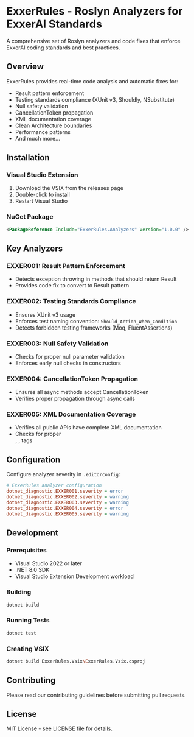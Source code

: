 # ExxerRules - Roslyn Analyzers for ExxerAI Standards

A comprehensive set of Roslyn analyzers and code fixes that enforce ExxerAI coding standards and best practices.

## Overview

ExxerRules provides real-time code analysis and automatic fixes for:
- Result<T> pattern enforcement
- Testing standards compliance (XUnit v3, Shouldly, NSubstitute)
- Null safety validation
- CancellationToken propagation
- XML documentation coverage
- Clean Architecture boundaries
- Performance patterns
- And much more...

## Installation

### Visual Studio Extension
1. Download the VSIX from the releases page
2. Double-click to install
3. Restart Visual Studio

### NuGet Package
```xml
<PackageReference Include="ExxerRules.Analyzers" Version="1.0.0" />
```

## Key Analyzers

### EXXER001: Result Pattern Enforcement
- Detects exception throwing in methods that should return Result<T>
- Provides code fix to convert to Result pattern

### EXXER002: Testing Standards Compliance
- Ensures XUnit v3 usage
- Enforces test naming convention: `Should_Action_When_Condition`
- Detects forbidden testing frameworks (Moq, FluentAssertions)

### EXXER003: Null Safety Validation
- Checks for proper null parameter validation
- Enforces early null checks in constructors

### EXXER004: CancellationToken Propagation
- Ensures all async methods accept CancellationToken
- Verifies proper propagation through async calls

### EXXER005: XML Documentation Coverage
- Verifies all public APIs have complete XML documentation
- Checks for proper <summary>, <param>, <returns> tags

## Configuration

Configure analyzer severity in `.editorconfig`:

```ini
# ExxerRules analyzer configuration
dotnet_diagnostic.EXXER001.severity = error
dotnet_diagnostic.EXXER002.severity = warning
dotnet_diagnostic.EXXER003.severity = warning
dotnet_diagnostic.EXXER004.severity = error
dotnet_diagnostic.EXXER005.severity = warning
```

## Development

### Prerequisites
- Visual Studio 2022 or later
- .NET 8.0 SDK
- Visual Studio Extension Development workload

### Building
```bash
dotnet build
```

### Running Tests
```bash
dotnet test
```

### Creating VSIX
```bash
dotnet build ExxerRules.Vsix\ExxerRules.Vsix.csproj
```

## Contributing

Please read our contributing guidelines before submitting pull requests.

## License

MIT License - see LICENSE file for details.